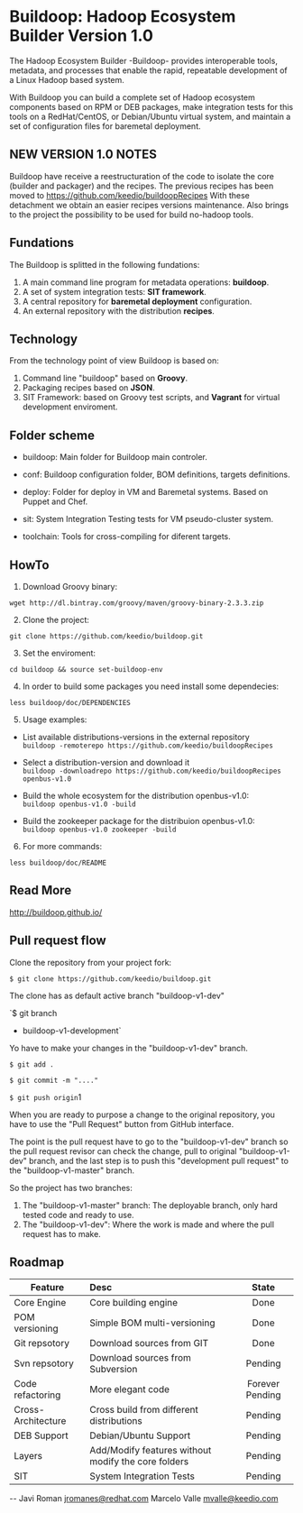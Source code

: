 Buildoop: Hadoop Ecosystem Builder Version 1.0
================================================

The Hadoop Ecosystem Builder -Buildoop- provides interoperable tools, metadata, 
and processes that enable the rapid, repeatable development of a Linux
Hadoop based system.

With Buildoop you can build a complete set of Hadoop ecosystem components based
on RPM or DEB packages, make integration tests for this tools on a RedHat/CentOS,
or Debian/Ubuntu virtual system, and maintain a set of configuration files for
baremetal deployment.

NEW VERSION 1.0 NOTES
--------------------
Buildoop have receive a reestructuration of the code to isolate the core (builder and packager) and the recipes.
The previous recipes has been moved to https://github.com/keedio/buildoopRecipes
With these detachment we obtain an easier recipes versions maintenance. 
Also brings to the project the possibility to be used for build no-hadoop tools.

Fundations
----------
The Buildoop is splitted in the following fundations:

1. A main command line program for metadata operations: **buildoop**.  
2. A set of system integration tests: **SIT framework**.
3. A central repository for **baremetal deployment** configuration.
4. An external repository with the distribution **recipes**.

Technology
----------
From the technology point of view Buildoop is based on:

1. Command line "buildoop" based on **Groovy**.
2. Packaging recipes based on **JSON**.
3. SIT Framework: based on Groovy test scripts, and **Vagrant** for
   virtual development enviroment.


Folder scheme
-------------

* buildoop:
	Main folder for Buildoop main controler.
	
* conf:
	Buildoop configuration folder, BOM definitions, targets definitions.
	
* deploy:
	Folder for deploy in VM and Baremetal systems. Based on Puppet and Chef.
	
* sit:
	System Integration Testing tests for VM pseudo-cluster system.
	
* toolchain:
	Tools for cross-compiling for diferent targets.

HowTo
-----

1. Download Groovy binary:  

  `wget http://dl.bintray.com/groovy/maven/groovy-binary-2.3.3.zip`
  
2. Clone the project:  

  `git clone https://github.com/keedio/buildoop.git`

3. Set the enviroment:  

  `cd buildoop && source set-buildoop-env`

4. In order to build some packages you need install some dependecies:  

  `less buildoop/doc/DEPENDENCIES`
  

5. Usage examples:

  - List available distributions-versions in the external repository  
  `buildoop -remoterepo https://github.com/keedio/buildoopRecipes`

  - Select a distribution-version and download it  
  `buildoop -downloadrepo https://github.com/keedio/buildoopRecipes openbus-v1.0`
  
  - Build the whole ecosystem for the distribution openbus-v1.0:  
  `buildoop openbus-v1.0 -build`

  - Build the zookeeper package for the distribuion openbus-v1.0:  
  `buildoop openbus-v1.0 zookeeper -build`

6. For more commands:

  `less buildoop/doc/README`

Read More
---------

http://buildoop.github.io/

Pull request flow
------------------

Clone the repository from your project fork:  

`$ git clone https://github.com/keedio/buildoop.git`

The clone has as default active branch "buildoop-v1-dev"  

`$ git branch
* buildoop-v1-development`

Yo have to make your changes in the "buildoop-v1-dev" branch.  

`$ git add .`

`$ git commit -m "...."`

`$ git push origin`1

When you are ready to purpose a change to the original repository, you have 
to use the "Pull Request" button from GitHub interface.  

The point is the pull request have to go to the "buildoop-v1-dev" branch so the pull
request revisor can check the change, pull to original "buildoop-v1-dev" branch, and 
the last step is to push this "development pull request" to the "buildoop-v1-master" branch.

So the project has two branches:

1. The "buildoop-v1-master" branch: The deployable branch, only hard tested code and ready to use.
2. The "buildoop-v1-dev": Where the work is made and where the pull request has to make.


Roadmap
-------

| Feature        | Desc           | State  |
| -------------  |:-------------- | :-----:|
| Core Engine |Core building engine | Done |
| POM versioning | Simple BOM multi-versioning | Done |
| Git repsotory | Download sources from GIT | Done |
| Svn repsotory | Download sources from Subversion | Pending |
| Code refactoring | More elegant code | Forever Pending |
| Cross-Architecture | Cross build from different distributions | Pending |
| DEB Support | Debian/Ubuntu Support | Pending |
| Layers      | Add/Modify features without modify the core folders | Pending |
| SIT | System Integration Tests  |  Pending |

--
Javi Roman <jromanes@redhat.com>
Marcelo Valle <mvalle@keedio.com>
